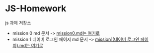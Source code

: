 # JS-Homework

js 과제 저장소

- mission 0 md 문서 -> [mission0.md는 여기로](misson00/misson00.md)
- mission 1 네이버 로그인 페이지 md 문서 -> [mission1(네이버 로그인 페이지).md는 여기로](misson01/misson01.md)
